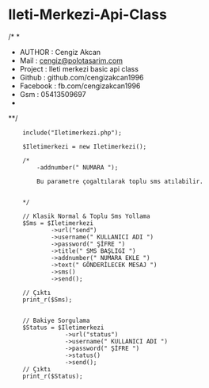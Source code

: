 # Ileti-Merkezi-Api-Class

/*
*
*	AUTHOR   : Cengiz Akcan
*	Mail     : cengiz@polotasarim.com
*   Project  : Ileti merkezi basic api class 
*	Github	 : github.com/cengizakcan1996
*	Facebook : fb.com/cengizakcan1996
*   Gsm      : 05413509697
*
**/


        include("Iletimerkezi.php");

        $Iletimerkezi = new Iletimerkezi();

		/*
			-addnumber(" NUMARA ");
			
			Bu parametre çogaltılarak toplu sms atılabilir.
			
			
		*/
		
        // Klasik Normal & Toplu Sms Yollama
        $Sms = $Iletimerkezi
				->url("send")
				->username(" KULLANICI ADI ")
				->password(" ŞİFRE ")
				->title(" SMS BAŞLIGI ")
				->addnumber(" NUMARA EKLE ")
				->text(" GÖNDERİLECEK MESAJ ")
				->sms()
				->send();
		
		// Çıktı
		print_r($Sms);


        // Bakiye Sorgulama
        $Status = $Iletimerkezi
					->url("status")
					->username(" KULLANICI ADI ")
					->password(" ŞİFRE ")
					->status()
					->send();
		// Çıktı
		print_r($Status);
			
